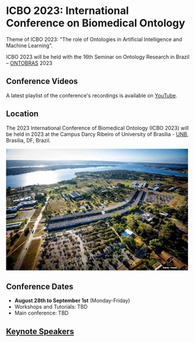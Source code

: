 # ICBO 2023: International Conference on Biomedical Ontology

Theme of ICBO 2023: "The role of Ontologies in Artificial Intelligence and Machine Learning".

ICBO 2023 will be held with the 16th Seminar on Ontology Research in Brazil – [ONTOBRAS](https://www.inf.ufrgs.br/ontobras/) 2023 

## Conference Videos

A latest playlist of the conference's recordings is available on [YouTube](https://www.youtube.com/channel/UCUT0MwXxAFnekhsSJVmHTJw/playlists).  

<!-- ## Conference Feedback

This year's ICBO conference has ended. See this [PDF](survey/ICBO2022-survey-results-final.pdf) to see participant feedback. -->

## Location 

The 2023 International Conference of Biomedical Ontology (ICBO 2023) will be held in 2023 at the Campus Darcy Ribeiro of University of Brasilia - [UNB](https://international.unb.br), Brasilia, DF, Brazil.

![UnB](./images/unb-1.jpg)

## Conference Dates
- **August 28th to September 1st** (Monday-Friday)
- Workshops and Tutorials: TBD
- Main conference: TBD  

## [Keynote Speakers](keynote-speakers.md)
